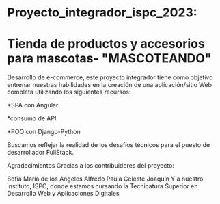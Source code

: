 # Proyecto_integrador_ispc_2023: 
# Tienda de productos y accesorios para mascotas- "MASCOTEANDO"

Desarrollo de e-commerce, este proyecto integrador tiene como objetivo entrenar nuestras habilidades en la creación de una aplicación/sitio Web completa utilizando
los siguientes recursos:

*SPA con Angular

*consumo de API 

*POO con Django-Python

Buscamos reflejar la realidad de los desafíos técnicos para el puesto de desarrollador FullStack. 

Agradecimientos
Gracias a los contribuidores del proyecto:

Sofia
María de los Angeles
Alfredo
Paula
Celeste
Joaquín
Y a nuestro instituto, ISPC, donde estamos cursando la Tecnicatura Superior en Desarrollo Web y Aplicaciones Digitales
